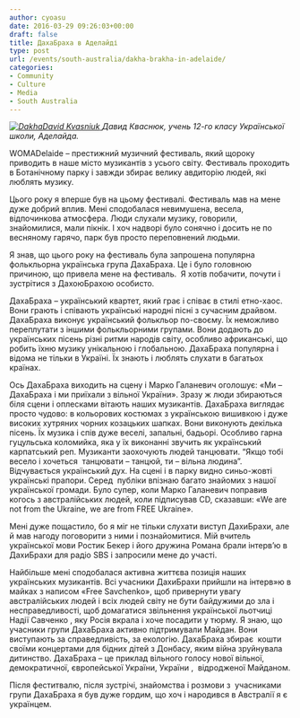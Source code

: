 ```yaml
---
author: cyoasu
date: 2016-03-29 09:26:03+00:00
draft: false
title: ДахаБраха в Аделайді
type: post
url: /events/south-australia/dakha-brakha-in-adelaide/
categories:
- Community
- Culture
- Media
- South Australia
---
```


_[![DakhaDavid Kvasniuk](http://www.ozeukes.com/wp-content/uploads/2016/03/DakhaDavid-Kvasniuk.jpg)
](http://www.ozeukes.com/wp-content/uploads/2016/03/DakhaDavid-Kvasniuk.jpg)Давид Кваснюк, учень 12-го класу Української школи, Аделайда._

WOMADelaide – престижний музичний фестиваль, який щороку приводить в наше місто музикантів з усього світу. Фестиваль проходить в Ботанічному парку і завжди збирає велику авдиторію людей, які люблять музику.

Цього року я вперше був на цьому фестивалі. Фестиваль мав на мене дуже добрий вплив. Мені сподобалася невимушена, весела, відпочинкова атмосфера. Люди слухали музику, говорили, знайомилися, мали пікнік. І хоч надворі було сонячно і досить не по весняному гарячо, парк був просто переповнений людьми.

Я знав, що цього року на фестиваль була запрошена популярна фолькльорна українська група ДахаБраха. Це і було головною причиною, що привела мене на фестиваль.  Я хотів побачити, почути і зустрітися з ДахоюБрахою особисто.

ДахаБраха – український квартет, який грає і співає в стилі етно-хаос. Вони грають і співають українські народні пісні з сучасним драйвом. ДахаБраха виконує український фолькльор по-своєму. Їх неможливо переплутати з іншими фолькльорними групами. Вони додaють до українських пісень різні ритми народів світу, особливо африканські, що робить їхню музику унікальною і глобальною. ДахаБраха популярна і відома не тільки в Україні. Їх знають і люблять слухати в багатьох країнах.

Ось ДахаБраха виходить на сцену і Марко Галаневич оголошує: «Ми – ДахаБраха і ми приїхали з вільної України». Зразу ж люди збираються біля сцени і оплесками вітають наших музикантів. ДахаБраха виглядає просто чудово: в кольорових костюмах з українською вишивкою і дуже високих хутряних чорних козацьких шапках. Вони виконують декілька пісень. Їх музика і спів дуже веселі, запальні, бадьорі. Особливо гарна гуцульська коломийка, яка у їх виконанні звучить як український карпатський реп. Музиканти заохочують людей танцювати. “Якщо тобі весело і хочеться  танцювати – танцюй, ти – вільна людина”. Відчувається український дух. На сцені і в парку видно синьо-жовті українські прапори. Серед  публіки впізнаю багато знайомих з нашої української громади. Було супер, коли Марко Галаневич поправив когось з австралійських людей, коли підписував CD, сказавши: «We are not from the Ukraine, we are from FREE Ukraine».

Мені дуже пощастило, бо я міг не тільки слухати виступ ДахиБрахи, але й мав нагоду поговорити з ними і познайомитися. Мій вчитель української мови Ростик Бекер і його дружина Романа брали інтерв’ю в ДахиБрахи для радіо SBS і запросили мене до участі.

Найбільше мені сподобалася активна життєва позиція наших українських музикантів. Всі учасники ДахиБрахи прийшли на інтерв»ю в майках з написом «Free Savchenko», щоб привернути увагу австралійських людей і всіх людей світу не бути байдужими до зла і несправедливості, щоб домагатися звільнення української льотчиці Надії Савченко , яку Росія вкрала і хоче посадити у тюрму. Я знаю, що учасники групи ДахаБраха активно підтримували Майдан. Вони виступають за справедливість, за екологію. ДахаБраха збирає  кошти своїми концертами для бідних дітей з Донбасу, яким війна зруйнувала дитинство. ДахаБраха – це приклад вільного голосу нової вільної, демократичної, європейської України, України ,  відродженої Майданом.

Після феститвалю, після зустрічі, знайомства і розмови з  учасниками групи ДахаБраха я був дуже гордим, що хоч і народився в Австралії я є українцем.




